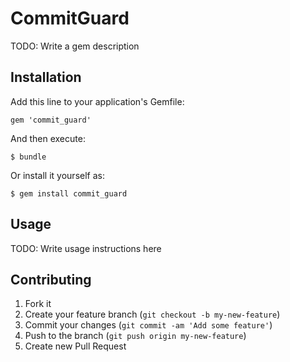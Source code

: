 # CommitGuard

TODO: Write a gem description

## Installation

Add this line to your application's Gemfile:

    gem 'commit_guard'

And then execute:

    $ bundle

Or install it yourself as:

    $ gem install commit_guard

## Usage

TODO: Write usage instructions here

## Contributing

1. Fork it
2. Create your feature branch (`git checkout -b my-new-feature`)
3. Commit your changes (`git commit -am 'Add some feature'`)
4. Push to the branch (`git push origin my-new-feature`)
5. Create new Pull Request
